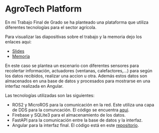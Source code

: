 # AgroTech Platform

En mi Trabajo Final de Grado se ha planteado una plataforma que utiliza diferentes tecnologías
para el sector agrícola.

Para visualizar las diapositivas sobre el trabajo y la memoria dejo los enlaces aqui:

- [Slides](./doc/Slides-AgroTech.pdf)
- [Memoria](./doc/Memoria_AgroTech.pdf)

En este caso se plantea un escenario con diferentes sensores para recolertar información, actuadores (ventanas, calefactores,...)
para según los datos recibidos, realizar una accion u otra. Además estos datos son almacenados en una base de datos y procesados para
mostrarse en una interfaz realizada en Angular.

Las tecnologías utilizadas son las siguientes:
- ROS2 y MicroROS para la comunicación en la red. Este utiliza una capa de DDS para la comuncación. El código se encuentra [aqui](https://github.com/pparrilla/ROS2_TFG).
- Firebase y SQLite3 para el almacenamiento de los datos.
- FastAPI para la comunicación entre la base de datos y la interfaz.
- Angular para la interfaz final. El código está en este [repositorio](https://github.com/pparrilla/AgriCloud-IOT-Angular).
